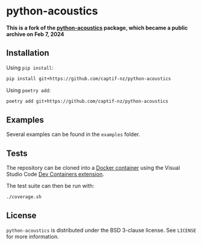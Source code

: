 # python-acoustics

**This is a fork of the [python-acoustics](https://github.com/python-acoustics/python-acoustics) package, which became a public archive on Feb 7, 2024**

## Installation

Using `pip install`:

```bash
pip install git+https://github.com/captif-nz/python-acoustics
```

Using `poetry add`:

```bash
poetry add git+https://github.com/captif-nz/python-acoustics
```

## Examples

Several examples can be found in the `examples` folder.

## Tests

The repository can be cloned into a [Docker container](https://www.docker.com/) using the Visual Studio Code [Dev Containers extension](https://marketplace.visualstudio.com/items?itemName=ms-vscode-remote.remote-containers).

The test suite can then be run with:

```bash
./coverage.sh
```

## License

`python-acoustics` is distributed under the BSD 3-clause license. See `LICENSE` for more information.

